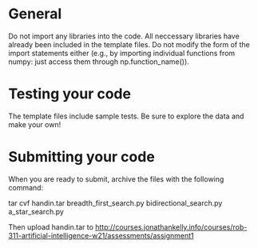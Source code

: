 # General 

Do not import any libraries into the code.  All neccessary libraries have already been included in the template files. Do not modify the form of the import statements either (e.g., by importing individual functions from numpy: just access them through np.function_name()). 


# Testing your code
The template files include sample tests. Be sure to explore the data and make your own!

# Submitting your code 
When you are ready to submit, archive the files with the following command:

tar cvf handin.tar breadth_first_search.py bidirectional_search.py a_star_search.py

Then upload handin.tar to http://courses.jonathankelly.info/courses/rob-311-artificial-intelligence-w21/assessments/assignment1
